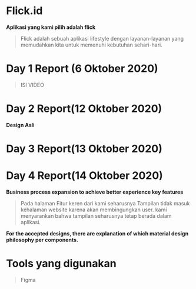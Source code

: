# Flick.id
**Aplikasi yang kami pilih adalah flick**
>Flick adalah sebuah aplikasi lifestyle dengan layanan-layanan yang memudahkan kita untuk memenuhi kebutuhan sehari-hari.

# Day 1 Report (6 Oktober 2020)
>ISI VIDEO

# Day 2 Report(12 Oktober 2020)

**Design Asli**

# Day 3 Report(13 Oktober 2020)

# Day 4 Report(14 Oktober 2020)

**Business process expansion to achieve better experience key features**
>Pada halaman Fitur keren dari kami seharusnya Tampilan tidak masuk kehalaman website karena akan membingungkan user. kami menyarankan 
bahwa tampilan seharusnya tetap berada dalam aplikasi.

**For the accepted designs, there are explanation of which material design philosophy per components.**

# Tools yang digunakan
>Figma
